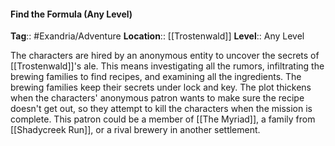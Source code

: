 #### Find the Formula (Any Level)
**Tag**:: #Exandria/Adventure
**Location**:: [[Trostenwald]]
**Level**:: Any Level

 The characters are hired by an anonymous entity to uncover the secrets of [[Trostenwald]]'s ale. This means investigating all the rumors, infiltrating the brewing families to find recipes, and examining all the ingredients. The brewing families keep their secrets under lock and key. The plot thickens when the characters' anonymous patron wants to make sure the recipe doesn't get out, so they attempt to kill the characters when the mission is complete. This patron could be a member of [[The Myriad]], a family from [[Shadycreek Run]], or a rival brewery in another settlement.
